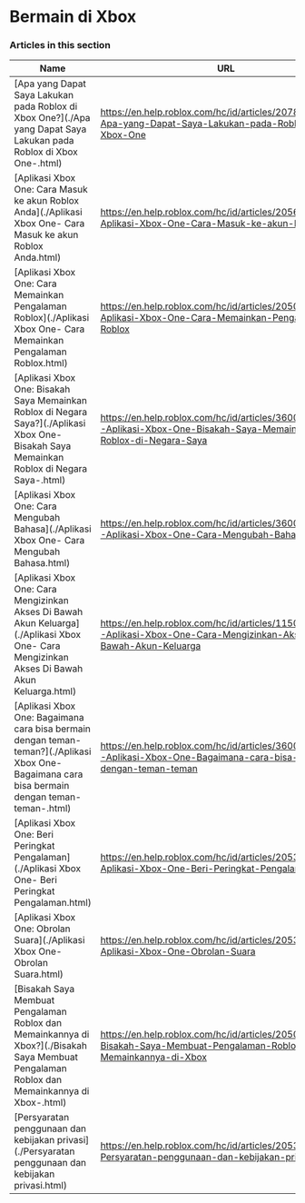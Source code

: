 # Bermain di Xbox  
### Articles in this section
Name|URL
-|-
[Apa yang Dapat Saya Lakukan pada Roblox di Xbox One?](./Apa yang Dapat Saya Lakukan pada Roblox di Xbox One-.html) |https://en.help.roblox.com/hc/id/articles/207850783-Apa-yang-Dapat-Saya-Lakukan-pada-Roblox-di-Xbox-One
[Aplikasi Xbox One: Cara Masuk ke akun Roblox Anda](./Aplikasi Xbox One- Cara Masuk ke akun Roblox Anda.html) |https://en.help.roblox.com/hc/id/articles/205662594-Aplikasi-Xbox-One-Cara-Masuk-ke-akun-Roblox-Anda
[Aplikasi Xbox One: Cara Memainkan Pengalaman Roblox](./Aplikasi Xbox One- Cara Memainkan Pengalaman Roblox.html) |https://en.help.roblox.com/hc/id/articles/205091984-Aplikasi-Xbox-One-Cara-Memainkan-Pengalaman-Roblox
[Aplikasi Xbox One: Bisakah Saya Memainkan Roblox di Negara Saya?](./Aplikasi Xbox One- Bisakah Saya Memainkan Roblox di Negara Saya-.html) |https://en.help.roblox.com/hc/id/articles/360000334743-Aplikasi-Xbox-One-Bisakah-Saya-Memainkan-Roblox-di-Negara-Saya
[Aplikasi Xbox One: Cara Mengubah Bahasa](./Aplikasi Xbox One- Cara Mengubah Bahasa.html) |https://en.help.roblox.com/hc/id/articles/360000273466-Aplikasi-Xbox-One-Cara-Mengubah-Bahasa
[Aplikasi Xbox One: Cara Mengizinkan Akses Di Bawah Akun Keluarga](./Aplikasi Xbox One- Cara Mengizinkan Akses Di Bawah Akun Keluarga.html) |https://en.help.roblox.com/hc/id/articles/115001279786-Aplikasi-Xbox-One-Cara-Mengizinkan-Akses-Di-Bawah-Akun-Keluarga
[Aplikasi Xbox One: Bagaimana cara bisa bermain dengan teman-teman?](./Aplikasi Xbox One- Bagaimana cara bisa bermain dengan teman-teman-.html) |https://en.help.roblox.com/hc/id/articles/360000334526-Aplikasi-Xbox-One-Bagaimana-cara-bisa-bermain-dengan-teman-teman
[Aplikasi Xbox One: Beri Peringkat Pengalaman](./Aplikasi Xbox One- Beri Peringkat Pengalaman.html) |https://en.help.roblox.com/hc/id/articles/205355420-Aplikasi-Xbox-One-Beri-Peringkat-Pengalaman
[Aplikasi Xbox One: Obrolan Suara](./Aplikasi Xbox One- Obrolan Suara.html) |https://en.help.roblox.com/hc/id/articles/205355430-Aplikasi-Xbox-One-Obrolan-Suara
[Bisakah Saya Membuat Pengalaman Roblox dan Memainkannya di Xbox?](./Bisakah Saya Membuat Pengalaman Roblox dan Memainkannya di Xbox-.html) |https://en.help.roblox.com/hc/id/articles/205091994-Bisakah-Saya-Membuat-Pengalaman-Roblox-dan-Memainkannya-di-Xbox
[Persyaratan penggunaan dan kebijakan privasi](./Persyaratan penggunaan dan kebijakan privasi.html) |https://en.help.roblox.com/hc/id/articles/205358110-Persyaratan-penggunaan-dan-kebijakan-privasi